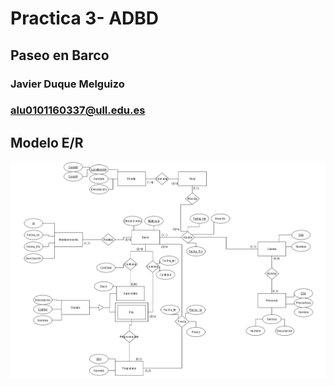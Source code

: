 
# Practica 3- ADBD
## Paseo en Barco
### Javier Duque Melguizo
### alu0101160337@ull.edu.es

## Modelo E/R

![Modelo E/R](./modelo.PNG)
